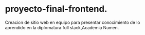 # proyecto-final-frontend.
Creacion de sitio web en equipo para presentar conocimiento de lo aprendido en la diplomatura full stack,Academia Numen.
